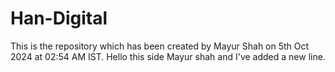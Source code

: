 # Han-Digital
This is the repository which has been created by Mayur Shah on 5th Oct 2024 at 02:54 AM IST.
Hello this side Mayur shah and I've added a new line.
